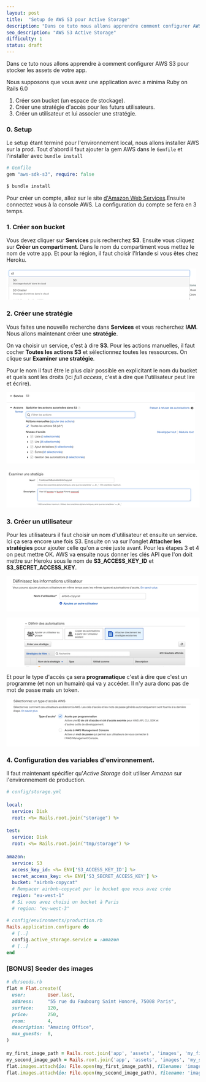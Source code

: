 ```yaml
---
layout: post
title:  "Setup de AWS S3 pour Active Storage"
description: "Dans ce tuto nous allons apprendre comment configurer AWS S3 pour stocker les assets de votre app."
seo_description: "AWS S3 Active Storage"
difficulty: 1
status: draft
---
```


Dans ce tuto nous allons apprendre à comment configurer AWS S3 pour stocker les assets de votre app.

Nous supposons que vous avez une application avec a minima Ruby on Rails 6.0

1. Créer son bucket (un espace de stockage).
2. Créer une stratégie d'accès pour les futurs utilisateurs.
3. Créer un utilisateur et lui associer une stratégie.

### 0. Setup

Le setup étant terminé pour l'environnement local, nous allons installer AWS sur la prod. Tout d'abord il faut ajouter la gem AWS dans le `Gemfile` et l'installer avec `bundle install`

```ruby
# Gemfile
gem "aws-sdk-s3", require: false
```

```sh
$ bundle install
```

Pour créer un compte, allez sur le site <a href="https://aws.amazon.com/" class="underlined" target="_blank">d'Amazon Web Services</a>.Ensuite connectez vous à la console AWS. La configuration du compte se fera en 3 temps.


### 1. Créer son bucket

Vous devez cliquer sur **Services** puis recherchez **S3**. Ensuite vous cliquez sur **Créer un compartiment**. Dans le nom du compartiment vous mettez le nom de votre app. Et pour la région, il faut choisir l'Irlande si vous êtes chez Heroku.

<img src="/images/posts/active-storage/02.png"
     class="image"
     alt="AWS S3">

### 2. Créer une stratégie

Vous faites une nouvelle recherche dans **Services** et vous recherchez **IAM**. Nous allons maintenant créer une **stratégie**.

On va choisir un service, c'est à dire **S3**. Pour les actions manuelles, il faut cocher **Toutes les actions S3** et sélectionnez toutes les ressources. On clique sur **Examiner une stratégie**.

Pour le nom il faut être le plus clair possible en explicitant le nom du bucket et quels sont les droits (ici *full access*, c'est à dire que l'utilisateur peut lire et écrire).

<img src="/images/posts/active-storage/10.png"
     class="image"
     alt="Stratégie S3">

<img src="/images/posts/active-storage/12.png"
     class="image"
     alt="Examiner une Stratégie">

### 3. Créer un utilisateur

Pour les utilisateurs il faut choisir un nom d'utilisateur et ensuite un service. Ici ça sera encore une fois S3. Ensuite on va sur l'onglet **Attacher les stratégies** pour ajouter celle qu'on a crée juste avant. Pour les étapes 3 et 4 on peut mettre OK. AWS va ensuite nous donner les clés API que l'on doit mettre sur Heroku sous le nom de **S3_ACCESS_KEY_ID** et **S3_SECRET_ACCESS_KEY**.

<img src="/images/posts/active-storage/14.png"
     class="image"
     alt="Définissez les informations utilisateurs">

<img src="/images/posts/active-storage/15.png"
     class="image"
     alt="Définir des autorisations">

Et pour le type d'accès ça sera **programatique** c'est à dire que c'est un programme (et non un humain) qui va y accéder. Il n'y aura donc pas de mot de passe mais un token.

<img src="/images/posts/active-storage/13.png"
     class="image"
     alt="sélectionnez un type d'accès">

### 4. Configuration des variables d'environnement.

Il faut maintenant spécifier qu'*Active Storage* doit utiliser *Amazon* sur l'environnement de production.

```yaml
# config/storage.yml

local:
  service: Disk
  root: <%= Rails.root.join("storage") %>

test:
  service: Disk
  root: <%= Rails.root.join("tmp/storage") %>

amazon:
  service: S3
  access_key_id: <%= ENV['S3_ACCESS_KEY_ID'] %>
  secret_access_key: <%= ENV['S3_SECRET_ACCESS_KEY'] %>
  bucket: "airbnb-copycat"
  # Rempacer airbnb-copycat par le bucket que vous avez crée
  region: "eu-west-1"
  # Si vous avez choisi un bucket à Paris
  # region: "eu-west-3"
```

```ruby
# config/environments/production.rb
Rails.application.configure do
  # [..]
  config.active_storage.service = :amazon
  # [..]
end
```

### [BONUS] Seeder des images

```ruby
# db/seeds.rb
flat = Flat.create!(
  user:        User.last,
  address:     "55 rue du Faubourg Saint Honoré, 75008 Paris",
  surface:     120,
  price:       250,
  room:        4,
  description: "Amazing Office",
  max_guests:  8,
)

my_first_image_path = Rails.root.join('app', 'assets', 'images', 'my_first_image.png')
my_second_image_path = Rails.root.join('app', 'assets', 'images', 'my_second_image.png')
flat.images.attach(io: File.open(my_first_image_path), filename: 'image_name.png', content_type: 'image/png')
flat.images.attach(io: File.open(my_second_image_path), filename: 'image_name.png', content_type: 'image/png')
```
